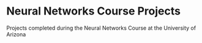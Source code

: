 # Neural Networks Course Projects
Projects completed during the Neural Networks Course at the University of Arizona
